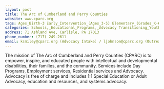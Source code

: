 ```yaml
---
layout: post
title: The Arc of Cumberland and Perry Counties
website: www.cparc.org
tags: Ages_Birth-3 Early_Intervention_(Ages_3-5) Elementary_(Grades_K-6) Secondary_(Grades_7-12) Post_Secondary_(High_School_and_Beyond)
categories: Schools,_Educational_Programs,_Advocacy Transitioning_Youth_and_Adults Accessibility,_Inclusion,_Safety,_Health Information,_Access_to_Additional_Services
address: 71 Ashland Ave, Carlisle, PA 17013
phone_number: (717) 249-2611
email: ksmiley@cparc.org (Advocacy Intake) / ljohnson@cparc.org (Outreach Coordinator)
---
```

The mission of The Arc of Cumberland and Perry Counties (CPARC) is to empower, inspire, and educated people with intellectual and developmental disabilities, their families, and the community. Services include Day Programs, Employment services, Residential services and Advocacy. Advocacy is free of charge and includes 1:1 Special Education or Adult Advocacy, education and resources, and systems advocacy.